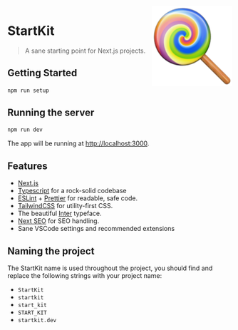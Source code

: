 <img src="./public/apple-touch-icon.png" align="right" />

# StartKit

> A sane starting point for Next.js projects.

## Getting Started

```sh
npm run setup
```

## Running the server

```bash
npm run dev
```

The app will be running at [http://localhost:3000](http://localhost:3000).

## Features

- [Next.js](https://nextjs.org)
- [Typescript](https://www.typescriptlang.org/) for a rock-solid codebase
- [ESLint](https://eslint.org/) + [Prettier](https://prettier.io/) for readable, safe code.
- [TailwindCSS](https://tailwindcss.com/) for utility-first CSS.
- The beautiful [Inter](https://rsms.me/inter/) typeface.
- [Next SEO](https://github.com/garmeeh/next-seo) for SEO handling.
- Sane VSCode settings and recommended extensions

## Naming the project

The StartKit name is used throughout the project, you should find and replace
the following strings with your project name:

- `StartKit`
- `startkit`
- `start_kit`
- `START_KIT`
- `startkit.dev`
